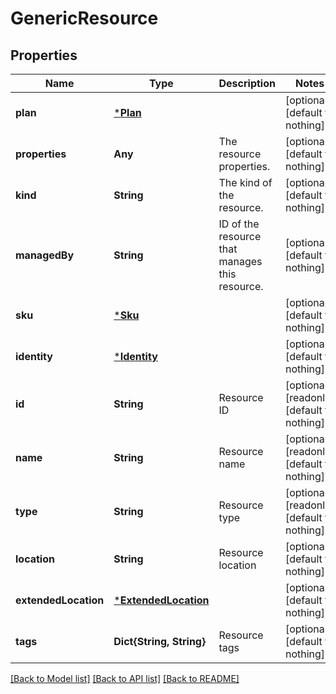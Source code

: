 # GenericResource


## Properties
Name | Type | Description | Notes
------------ | ------------- | ------------- | -------------
**plan** | [***Plan**](Plan.md) |  | [optional] [default to nothing]
**properties** | **Any** | The resource properties. | [optional] [default to nothing]
**kind** | **String** | The kind of the resource. | [optional] [default to nothing]
**managedBy** | **String** | ID of the resource that manages this resource. | [optional] [default to nothing]
**sku** | [***Sku**](Sku.md) |  | [optional] [default to nothing]
**identity** | [***Identity**](Identity.md) |  | [optional] [default to nothing]
**id** | **String** | Resource ID | [optional] [readonly] [default to nothing]
**name** | **String** | Resource name | [optional] [readonly] [default to nothing]
**type** | **String** | Resource type | [optional] [readonly] [default to nothing]
**location** | **String** | Resource location | [optional] [default to nothing]
**extendedLocation** | [***ExtendedLocation**](ExtendedLocation.md) |  | [optional] [default to nothing]
**tags** | **Dict{String, String}** | Resource tags | [optional] [default to nothing]


[[Back to Model list]](../README.md#models) [[Back to API list]](../README.md#api-endpoints) [[Back to README]](../README.md)



